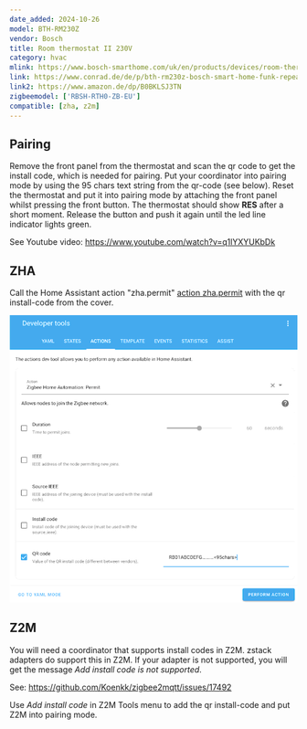 ```yaml
---
date_added: 2024-10-26
model: BTH-RM230Z
vendor: Bosch
title: Room thermostat II 230V
category: hvac
mlink: https://www.bosch-smarthome.com/uk/en/products/devices/room-thermostat-for-underfloor-heating/
link: https://www.conrad.de/de/p/bth-rm230z-bosch-smart-home-funk-repeater-funk-temperatursensor-luftfeuchtesensor-raumtemperaturregler-thermostat-2859443.html
link2: https://www.amazon.de/dp/B0BKLSJ3TN
zigbeemodel: ['RBSH-RTH0-ZB-EU']
compatible: [zha, z2m]
---
```

## Pairing

Remove the front panel from the thermostat and scan the qr code to get the install code, which is needed for pairing. 
Put your coordinator into pairing mode by using the 95 chars text string from the qr-code (see below).
Reset the thermostat and put it into pairing mode by attaching the front panel whilst pressing the front button.
The thermostat should show **RES** after a short moment. Release the button and push it again until the led line indicator lights green.

See Youtube video: https://www.youtube.com/watch?v=q1lYXYUKbDk

## ZHA

Call the Home Assistant action "zha.permit" [action zha.permit](https://www.home-assistant.io/integrations/zha/#action-zhapermit) with the qr install-code from the cover. 

![zha_join_example](./assets/images/zha_join_by_qr_install_code.png)

## Z2M

You will need a coordinator that supports install codes in Z2M. zstack adapters do support this in Z2M. 
If your adapter is not supported, you will get the message _Add install code is not supported_.

See: https://github.com/Koenkk/zigbee2mqtt/issues/17492

Use _Add install code_ in Z2M Tools menu to add the qr install-code and put Z2M into pairing mode.
